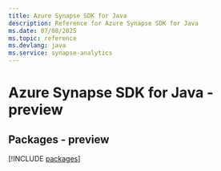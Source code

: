 ```yaml
---
title: Azure Synapse SDK for Java
description: Reference for Azure Synapse SDK for Java
ms.date: 07/08/2025
ms.topic: reference
ms.devlang: java
ms.service: synapse-analytics
---
```

# Azure Synapse SDK for Java - preview
## Packages - preview
[!INCLUDE [packages](synapse-index.md)]